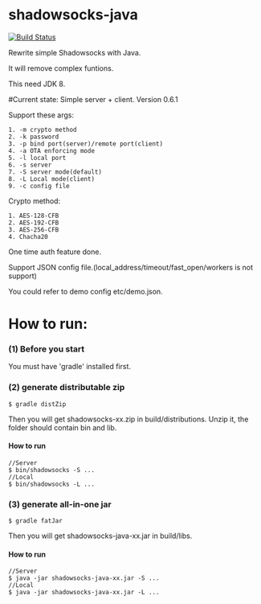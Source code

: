 shadowsocks-java
================

[![Build Status](https://travis-ci.org/bestoa/shadowsocks-java.svg?branch=master)](https://travis-ci.org/bestoa/shadowsocks-java)

Rewrite simple Shadowsocks with Java.

It will remove complex funtions.

This need JDK 8.

#Current state:
Simple server + client. Version 0.6.1

Support these args:

    1. -m crypto method
    2. -k password
    3. -p bind port(server)/remote port(client)
    4. -a OTA enforcing mode
    5. -l local port
    6. -s server
    7. -S server mode(default)
    8. -L Local mode(client)
    9. -c config file

Crypto method:

    1. AES-128-CFB
    2. AES-192-CFB
    3. AES-256-CFB
    4. Chacha20

One time auth feature done.

Support JSON config file.(local\_address/timeout/fast\_open/workers is not support)

You could refer to demo config etc/demo.json.

How to run:
===========
### (1) Before you start
You must have 'gradle' installed first.

### (2) generate distributable zip
```
$ gradle distZip
```

Then you will get shadowsocks-xx.zip in build/distributions.
Unzip it, the folder should contain bin and lib.

#### How to run
```
//Server
$ bin/shadowsocks -S ...
//Local
$ bin/shadowsocks -L ...
```

### (3) generate all-in-one jar
```
$ gradle fatJar
```

Then you will get shadowsocks-java-xx.jar in build/libs.

#### How to run
```
//Server
$ java -jar shadowsocks-java-xx.jar -S ...
//Local
$ java -jar shadowsocks-java-xx.jar -L ...
```

